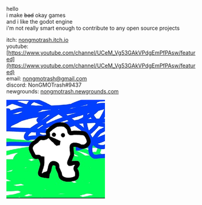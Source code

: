 hello  
i make ~~bad~~ okay games   
and i like the godot engine   
i'm not really smart enough to contribute to any open source projects   

itch: [nongmotrash.itch.io](https://nongmotrash.itch.io/ "click me pls")    
youtube: [https://www.youtube.com/channel/UCeM_Vg53GAkVPdgEmPfPAsw/featured](https://www.youtube.com/channel/UCeM_Vg53GAkVPdgEmPfPAsw/featured)     
email: nongmotrash@gmail.com    
discord: NonGMOTrash#9437   
newgrounds: [nongmotrash.newgrounds.com](https://nongmotrash.newgrounds.com/ "click me pls")

![me irl](https://github.com/NonGMOTrash/NonGMOTrash/blob/dd9abdcb7c4850d19d97d87105768ddc03286383/profile%20mini.jpg)


<!---
NonGMOTrash/NonGMOTrash is a ✨ special ✨ repository because its `README.md` (this file) appears on your GitHub profile.
You can click the Preview link to take a look at your changes.
--->
